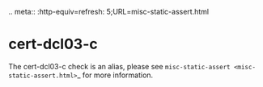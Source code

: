 .. meta:: :http-equiv=refresh: 5;URL=misc-static-assert.html

cert-dcl03-c
============

The cert-dcl03-c check is an alias, please see
`misc-static-assert <misc-static-assert.html>`\_ for more information.
